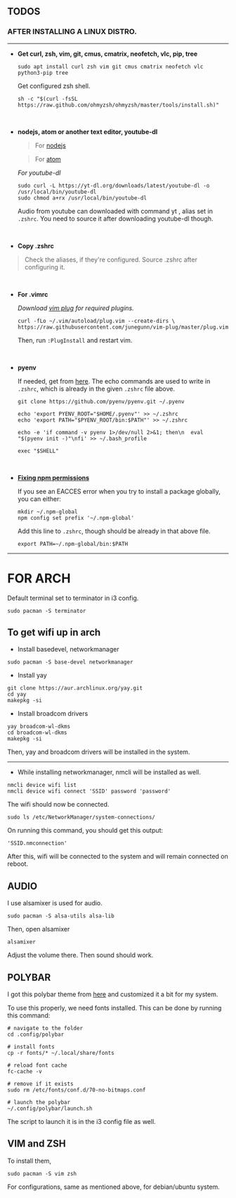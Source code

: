 ## TODOS

### AFTER INSTALLING A LINUX DISTRO.

<hr>

-  **Get curl, zsh, vim, git, cmus, cmatrix, neofetch, vlc, pip, tree**
    ```shell
    sudo apt install curl zsh vim git cmus cmatrix neofetch vlc python3-pip tree
    ```

    Get configured zsh shell.

    ```shell
    sh -c "$(curl -fsSL https://raw.github.com/ohmyzsh/ohmyzsh/master/tools/install.sh)"
    ```

<br>

-  **nodejs, atom or another text editor, youtube-dl**
    > For [nodejs](https://github.com/nodesource/distributions)

    > For [atom](https://atom.io/)

   _For youtube-dl_
    ```shell
    sudo curl -L https://yt-dl.org/downloads/latest/youtube-dl -o /usr/local/bin/youtube-dl
    sudo chmod a+rx /usr/local/bin/youtube-dl
    ```
    Audio from youtube can downloaded with command yt <link>, alias set in `.zshrc`. You need to source it after downloading youtube-dl though.

<br>

- **Copy .zshrc**
> Check the aliases, if they're configured. Source .zshrc after configuring it.

<br>

- **For .vimrc**

    _Download [vim plug](https://github.com/junegunn/vim-plug) for required plugins._
    ```shell
    curl -fLo ~/.vim/autoload/plug.vim --create-dirs \
    https://raw.githubusercontent.com/junegunn/vim-plug/master/plug.vim
    ```

    Then, run `:PlugInstall` and restart vim.

<br>

- **pyenv**

    If needed, get from [here](https://github.com/pyenv/pyenv).
    The echo commands are used to write in `.zshrc`, which is already in the given `.zshrc` file above.
    ```shell
    git clone https://github.com/pyenv/pyenv.git ~/.pyenv

    echo 'export PYENV_ROOT="$HOME/.pyenv"' >> ~/.zshrc
    echo 'export PATH="$PYENV_ROOT/bin:$PATH"' >> ~/.zshrc

    echo -e 'if command -v pyenv 1>/dev/null 2>&1; then\n  eval "$(pyenv init -)"\nfi' >> ~/.bash_profile

    exec "$SHELL"
    ```
<br>

- [**Fixing npm permissions**](https://docs.npmjs.com/resolving-eacces-permissions-errors-when-installing-packages-globally/)

    If you see an EACCES error when you try to install a package globally, you can either:

    ```
    mkdir ~/.npm-global
    npm config set prefix '~/.npm-global'
    ```

    Add this line to `.zshrc`, though should be already in that above file.

    ```
    export PATH=~/.npm-global/bin:$PATH
    ```

<hr>

# FOR ARCH

Default terminal set to terminator in i3 config.
```
sudo pacman -S terminator
```

## To get wifi up in arch

- Install basedevel, networkmanager
```
sudo pacman -S base-devel networkmanager
```

- Install yay
```
git clone https://aur.archlinux.org/yay.git
cd yay
makepkg -si
```

- Install broadcom drivers
```
yay broadcom-wl-dkms
cd broadcom-wl-dkms
makepkg -si
```

Then, yay and broadcom drivers will be installed in the system.

<hr>

- While installing networkmanager, nmcli will be installed as well.
```
nmcli device wifi list
nmcli device wifi connect 'SSID' password 'password'
```

The wifi should now be connected.

```
sudo ls /etc/NetworkManager/system-connections/
```
On running this command, you should get this output:

`'SSID.nmconnection'`

After this, wifi will be connected to the system and will remain connected on reboot.

## AUDIO

I use alsamixer is used for audio.

```
sudo pacman -S alsa-utils alsa-lib
```
Then, open alsamixer
```
alsamixer
```
Adjust the volume there. Then sound should work.


## POLYBAR
I got this polybar theme from [here](https://github.com/adi1090x/polybar-themes) and customized it a bit for my system.

To use this properly, we need fonts installed. This can be done by running this command:

```
# navigate to the folder
cd .config/polybar

# install fonts
cp -r fonts/* ~/.local/share/fonts

# reload font cache
fc-cache -v

# remove if it exists
sudo rm /etc/fonts/conf.d/70-no-bitmaps.conf

# launch the polybar
~/.config/polybar/launch.sh
```

The script to launch it is in the i3 config file as well.

## VIM and ZSH

To install them,

```
sudo pacman -S vim zsh
```

For configurations, same as mentioned above, for debian/ubuntu system.
